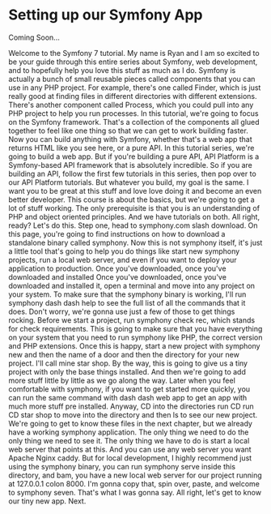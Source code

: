 # Setting up our Symfony App

Coming Soon...

Welcome to the Symfony 7 tutorial. My name is Ryan and I am so excited to be your guide through this entire series about Symfony, web development, and to hopefully help you love this stuff as much as I do. Symfony is actually a bunch of small reusable pieces called components that you can use in any PHP project. For example, there's one called Finder, which is just really good at finding files in different directories with different extensions. There's another component called Process, which you could pull into any PHP project to help you run processes. In this tutorial, we're going to focus on the Symfony framework. That's a collection of the components all glued together to feel like one thing so that we can get to work building faster. Now you can build anything with Symfony, whether that's a web app that returns HTML like you see here, or a pure API. In this tutorial series, we're going to build a web app. But if you're building a pure API, API Platform is a Symfony-based API framework that is absolutely incredible. So if you are building an API, follow the first few tutorials in this series, then pop over to our API Platform tutorials. But whatever you build, my goal is the same. I want you to be great at this stuff and love love doing it and become an even better developer. This course is about the basics, but we're going to get a lot of stuff working. The only prerequisite is that you is an understanding of PHP and object oriented principles. And we have tutorials on both. All right, ready? Let's do this. Step one, head to symphony.com slash download. On this page, you're going to find instructions on how to download a standalone binary called symphony. Now this is not symphony itself, it's just a little tool that's going to help you do things like start new symphony projects, run a local web server, and even if you want to deploy your application to production. Once you've downloaded, once you've downloaded and installed Once you've downloaded, once you've downloaded and installed it, open a terminal and move into any project on your system. To make sure that the symphony binary is working, I'll run symphony dash dash help to see the full list of all the commands that it does.  Don't worry, we're gonna use just a few of those to get things rocking. Before we start a project, run symphony check rec, which stands for check requirements. This is going to make sure that you have everything on your system that you need to run symphony like PHP, the correct version and PHP extensions. Once this is happy, start a new project with symphony new and then the name of a door and then the directory for your new project. I'll call mine star shop. By the way, this is going to give us a tiny project with only the base things installed. And then we're going to add more stuff little by little as we go along the way. Later when you feel comfortable with symphony, if you want to get started more quickly, you can run the same command with dash dash web app to get an app with much more stuff pre installed. Anyway, CD into the directories run CD run CD star shop to move into the directory and then ls to see our new project. We're going to get to know these files in the next chapter, but we already have a working symphony application. The only thing we need to do the only thing we need to see it. The only thing we have to do is start a local web server that points at this. And you can use any web server you want Apache Nginx caddy. But for local development, I highly recommend just using the symphony binary, you can run symphony serve inside this directory, and bam, you have a new local web server for our project running at 127.0.0.1 colon 8000. I'm gonna copy that, spin over, paste, and welcome to symphony seven. That's what I was gonna say. All right, let's get to know our tiny new app. Next.
